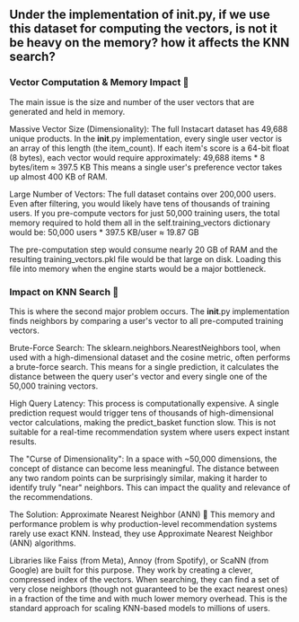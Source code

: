 
Under the implementation of __init__.py, if we use this dataset for computing the vectors, is not it be heavy on the memory? how it affects the KNN search?
---

### Vector Computation & Memory Impact 💾
The main issue is the size and number of the user vectors that are generated and held in memory.

Massive Vector Size (Dimensionality): The full Instacart dataset has 49,688 unique products. In the __init__.py implementation, every single user vector is an array of this length (the item_count). If each item's score is a 64-bit float (8 bytes), each vector would require approximately:
49,688 items * 8 bytes/item ≈ 397.5 KB
This means a single user's preference vector takes up almost 400 KB of RAM.

Large Number of Vectors: The full dataset contains over 200,000 users. Even after filtering, you would likely have tens of thousands of training users. If you pre-compute vectors for just 50,000 training users, the total memory required to hold them all in the self.training_vectors dictionary would be:
50,000 users * 397.5 KB/user ≈ 19.87 GB

The pre-computation step would consume nearly 20 GB of RAM and the resulting training_vectors.pkl file would be that large on disk. Loading this file into memory when the engine starts would be a major bottleneck.

### Impact on KNN Search 🧠
This is where the second major problem occurs. The __init__.py implementation finds neighbors by comparing a user's vector to all pre-computed training vectors.

Brute-Force Search: The sklearn.neighbors.NearestNeighbors tool, when used with a high-dimensional dataset and the cosine metric, often performs a brute-force search. This means for a single prediction, it calculates the distance between the query user's vector and every single one of the 50,000 training vectors.

High Query Latency: This process is computationally expensive. A single prediction request would trigger tens of thousands of high-dimensional vector calculations, making the predict_basket function slow. This is not suitable for a real-time recommendation system where users expect instant results.

The "Curse of Dimensionality": In a space with ~50,000 dimensions, the concept of distance can become less meaningful. The distance between any two random points can be surprisingly similar, making it harder to identify truly "near" neighbors. This can impact the quality and relevance of the recommendations.

The Solution: Approximate Nearest Neighbor (ANN) 🚀
This memory and performance problem is why production-level recommendation systems rarely use exact KNN. Instead, they use Approximate Nearest Neighbor (ANN) algorithms.

Libraries like Faiss (from Meta), Annoy (from Spotify), or ScaNN (from Google) are built for this purpose. They work by creating a clever, compressed index of the vectors. When searching, they can find a set of very close neighbors (though not guaranteed to be the exact nearest ones) in a fraction of the time and with much lower memory overhead. This is the standard approach for scaling KNN-based models to millions of users.